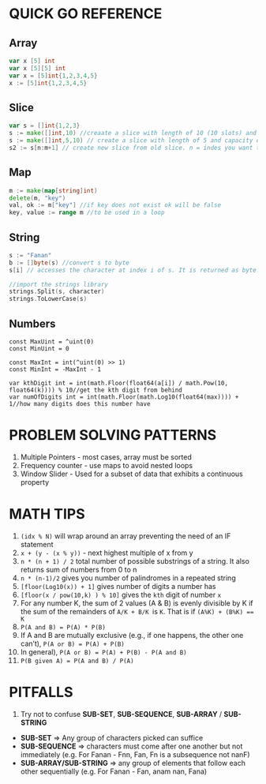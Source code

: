 QUICK GO REFERENCE
==================
## Array
```go
var x [5] int
var x [5][5] int
var x = [5]int{1,2,3,4,5}
x := [5]int{1,2,3,4,5}
```

## Slice
```go
var s = []int{1,2,3}
s := make([]int,10) //creaate a slice with length of 10 (10 slots) and each value is 0
s := make([]int,5,10) // create a slice with length of 5 and capacity of 10
s2 := s[n:m+1] // create new slice from old slice. n = indes you want to start from, m = index to end
```

## Map
```go
m := make(map[string]int)
delete(m, "key")
val, ok := m["key"] //if key does not exist ok will be false
key, value := range m //to be used in a loop
```
## String
```go
s := "Fanan"
b := []byte(s) //convert s to byte
s[i] // accesses the character at index i of s. It is returned as byte.

//import the strings library
strings.Split(s, character)
strings.ToLowerCase(s)
```

## Numbers
```
const MaxUint = ^uint(0)
const MinUint = 0

const MaxInt = int(^uint(0) >> 1)
const MinInt = -MaxInt - 1

var kthDigit int = int(math.Floor(float64(a[i]) / math.Pow(10, float64(k)))) % 10//get the kth digit from behind
var numOfDigits int = int(math.Floor(math.Log10(float64(max)))) + 1//how many digits does this number have
```

PROBLEM SOLVING PATTERNS
===========================
1. Multiple Pointers - most cases, array must be sorted
2. Frequency counter - use maps to avoid nested loops
3. Window Slider - Used for a subset of data that exhibits a continuous property

MATH TIPS
============
1. `(idx % N)` will wrap around an array preventing the need of an IF statement
2. `x + (y - (x % y))` - next highest multiple of x from y
2. `n * (n + 1) / 2` total number of possible substrings of a string. It also returns sum of numbers from 0 to n
2. `n * (n-1)/2` gives you number of palindromes in a repeated string
2. `[floor(Log10(x)) + 1]` gives number of digits a number has
3. `[floor(x / pow(10,k) ) % 10]` gives the `kth` digit of number `x`
3. For any number K, the sum of 2 values (A & B) is evenly divisible by K if the sum of the remainders of `A/K + B/K `is `K`.
That is if `(A%K) + (B%K) == K`
3. `P(A and B) = P(A) * P(B)`
3. If A and B are mutually exclusive (e.g., if one happens, the other one can’t), `P(A or B) = P(A) + P(B)`
3. In general), `P(A or B) = P(A) + P(B) - P(A and B)`
3. `P(B given A) = P(A and B) / P(A)`

PITFALLS
===========
1. Try not to confuse **SUB-SET**, **SUB-SEQUENCE**, **SUB-ARRAY** / **SUB-STRING**
- **SUB-SET** => Any group of characters picked can suffice
- **SUB-SEQUENCE** => characters must come after one another but not immediately (e.g. For Fanan - Fnn, Fan, Fn is a subsequence not nanF)
- **SUB-ARRAY/SUB-STRING** => any group of elements that follow each other sequentially (e.g. For Fanan - Fan, anam nan, Fana)
